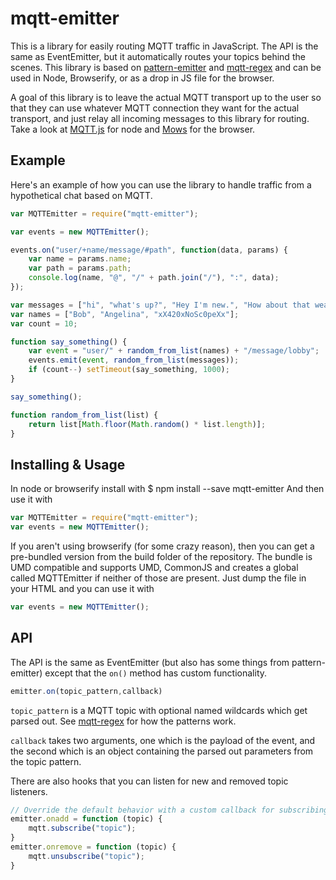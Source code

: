 mqtt-emitter
============

This is a library for easily routing MQTT traffic in JavaScript. The API is the same as EventEmitter, but it automatically routes your topics behind the scenes. This library is based on [pattern-emitter](https://github.com/danielstjules/pattern-emitter) and [mqtt-regex](https://github.com/RangerMauve/mqtt-regex) and can be used in Node, Browserify, or as a drop in JS file for the browser.

A goal of this library is to leave the actual MQTT transport up to the user so that they can use whatever MQTT connection they want for the actual transport, and just relay all incoming messages to this library for routing. Take a look at [MQTT.js](https://github.com/adamvr/MQTT.js) for node and [Mows](https://github.com/mcollina/mows) for the browser.

Example
-------
Here's an example of how you can use the library to handle traffic from a hypothetical chat based on MQTT.
``` javascript
var MQTTEmitter = require("mqtt-emitter");

var events = new MQTTEmitter();

events.on("user/+name/message/#path", function(data, params) {
	var name = params.name;
	var path = params.path;
	console.log(name, "@", "/" + path.join("/"), ":", data);
});

var messages = ["hi", "what's up?", "Hey I'm new.", "How about that weather, eh?", "I know"];
var names = ["Bob", "Angelina", "xX420xNoSc0peXx"];
var count = 10;

function say_something() {
	var event = "user/" + random_from_list(names) + "/message/lobby";
	events.emit(event, random_from_list(messages));
	if (count--) setTimeout(say_something, 1000);
}

say_something();

function random_from_list(list) {
	return list[Math.floor(Math.random() * list.length)];
}
```

Installing & Usage
------------------
In node or browserify install with
  $ npm install --save mqtt-emitter
And then use it with
``` javascript
var MQTTEmitter = require("mqtt-emitter");
var events = new MQTTEmitter();
```
If you aren't using browserify (for some crazy reason), then you can get a pre-bundled version from the build folder of the repository. The bundle is UMD compatible and supports UMD, CommonJS and creates a global called MQTTEmitter if neither of those are present.  Just dump the file in your HTML and you can use it with
``` javascript
var events = new MQTTEmitter();
```

API
---
The API is the same as EventEmitter (but also has some things from pattern-emitter) except that the `on()` method has custom functionality.
``` javascript
emitter.on(topic_pattern,callback)
```

`topic_pattern` is a MQTT topic with optional named wildcards which get parsed out. See [mqtt-regex](https://github.com/RangerMauve/mqtt-regex#how-params-work) for how the patterns work.

`callback` takes two arguments, one which is the payload of the event, and the second which is an object containing the parsed out parameters from the topic pattern.

There are also hooks that you can listen for new and removed topic listeners.

``` javascript
// Override the default behavior with a custom callback for subscribing to topics
emitter.onadd = function (topic) {
	mqtt.subscribe("topic");
}
emitter.onremove = function (topic) {
	mqtt.unsubscribe("topic");
}
```
